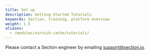 ```yaml
---
title: Set up
description: Getting Started Tutorials
keywords: Section, training, platform overview
weight: 1.5
aliases:
  - /modules/varnish-cache/tutorials/
---
```


Please contact a Section engineer by emailing support@section.io.
